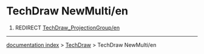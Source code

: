 # TechDraw NewMulti/en
1.  REDIRECT [TechDraw\_ProjectionGroup/en](TechDraw_ProjectionGroup/en.md)

---
[documentation index](../README.md) > [TechDraw](TechDraw_Workbench.md) > TechDraw NewMulti/en
